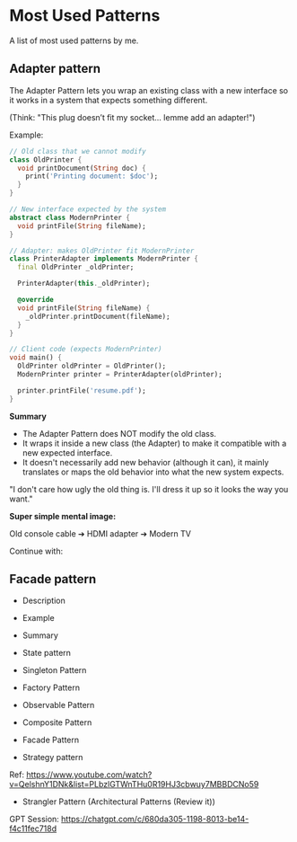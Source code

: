 # Most Used Patterns

A list of most used patterns by me.

## Adapter pattern

The Adapter Pattern lets you wrap an existing class with a new interface so it works in a system that expects something different.

(Think: "This plug doesn’t fit my socket... lemme add an adapter!")

Example:

```dart
// Old class that we cannot modify
class OldPrinter {
  void printDocument(String doc) {
    print('Printing document: $doc');
  }
}

// New interface expected by the system
abstract class ModernPrinter {
  void printFile(String fileName);
}

// Adapter: makes OldPrinter fit ModernPrinter
class PrinterAdapter implements ModernPrinter {
  final OldPrinter _oldPrinter;

  PrinterAdapter(this._oldPrinter);

  @override
  void printFile(String fileName) {
    _oldPrinter.printDocument(fileName);
  }
}

// Client code (expects ModernPrinter)
void main() {
  OldPrinter oldPrinter = OldPrinter();
  ModernPrinter printer = PrinterAdapter(oldPrinter);

  printer.printFile('resume.pdf');
}
```

**Summary**

- The Adapter Pattern does NOT modify the old class.
- It wraps it inside a new class (the Adapter) to make it compatible with a new expected interface.
- It doesn't necessarily add new behavior (although it can), it mainly translates or maps the old behavior into what the new system expects.

"I don't care how ugly the old thing is. I'll dress it up so it looks the way you want."

**Super simple mental image:**

Old console cable ➔ HDMI adapter ➔ Modern TV

Continue with:

## Facade pattern

- Description
- Example
- Summary

- State pattern

- Singleton Pattern

- Factory Pattern

- Observable Pattern

- Composite Pattern

- Facade Pattern

- Strategy pattern

Ref: https://www.youtube.com/watch?v=QelshnY1DNk&list=PLbzlGTWnTHu0R19HJ3cbwuy7MBBDCNo59

- Strangler Pattern (Architectural Patterns (Review it))

GPT Session: https://chatgpt.com/c/680da305-1198-8013-be14-f4c11fec718d